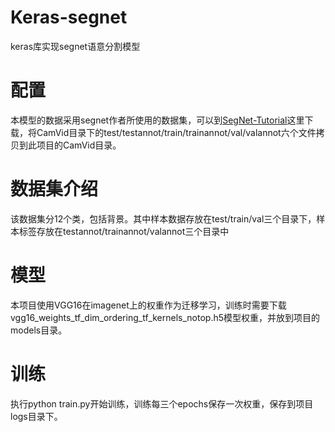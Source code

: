 # Keras-segnet
keras库实现segnet语意分割模型

# 配置
本模型的数据采用segnet作者所使用的数据集，可以到[SegNet-Tutorial](https://github.com/alexgkendall/SegNet-Tutorial/tree/master/CamVid)这里下载，将CamVid目录下的test/testannot/train/trainannot/val/valannot六个文件拷贝到此项目的CamVid目录。

# 数据集介绍
该数据集分12个类，包括背景。其中样本数据存放在test/train/val三个目录下，样本标签存放在testannot/trainannot/valannot三个目录中

# 模型
本项目使用VGG16在imagenet上的权重作为迁移学习，训练时需要下载vgg16_weights_tf_dim_ordering_tf_kernels_notop.h5模型权重，并放到项目的models目录。

# 训练
执行python train.py开始训练，训练每三个epochs保存一次权重，保存到项目logs目录下。

